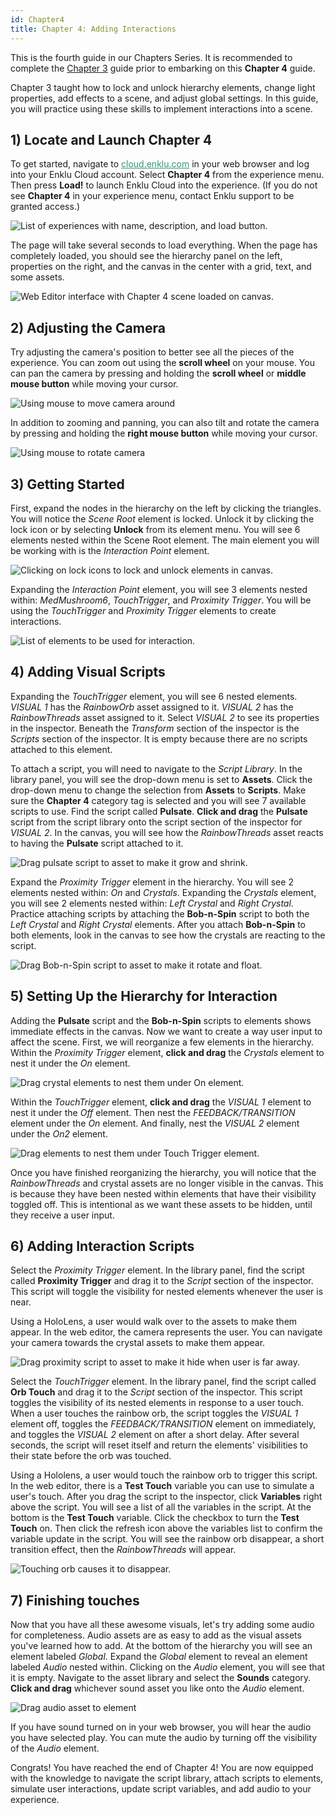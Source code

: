 ```yaml
---
id: Chapter4
title: Chapter 4: Adding Interactions
---
```


This is the fourth guide in our Chapters Series. It is recommended to complete the [Chapter 3](/docs/ChaptersSeries/Chapter3) guide prior to embarking on this **Chapter 4** guide.

Chapter 3 taught how to lock and unlock hierarchy elements, change light properties, add effects to a scene, and adjust global settings. In this guide, you will practice using these skills to implement interactions into a scene.

## 1) Locate and Launch Chapter 4

To get started, navigate to <a style="color:#35947c" href="https://cloud.enklu.com/" target="\_blank"><u>cloud.enklu.com</u></a> in your web browser and log into your Enklu Cloud account. Select **Chapter 4** from the experience menu. Then press **Load!** to launch Enklu Cloud into the experience. (If you do not see **Chapter 4** in your experience menu, contact Enklu support to be granted access.)

![List of experiences with name, description, and load button.](/img/product/Chapter4_MyExperiences.png)

The page will take several seconds to load everything. When the page has completely loaded, you should see the hierarchy panel on the left, properties on the right, and the canvas in the center with a grid, text, and some assets.

![Web Editor interface with Chapter 4 scene loaded on canvas.](/img/product/Chapter4_Main.png)

## 2) Adjusting the Camera

Try adjusting the camera's position to better see all the pieces of the experience. You can zoom out using the **scroll wheel** on your mouse. You can pan the camera by pressing and holding the **scroll wheel** or **middle mouse button** while moving your cursor.

![Using mouse to move camera around](/img/product/Chapter4_AdjustCamera.gif)

In addition to zooming and panning, you can also tilt and rotate the camera by pressing and holding the **right mouse button** while moving your cursor.

![Using mouse to rotate camera](/img/product/Chapter4_CameraRotate.gif)

## 3) Getting Started

First, expand the nodes in the hierarchy on the left by clicking the triangles. You will notice the *Scene Root* element is locked. Unlock it by clicking the lock icon or by selecting **Unlock** from its element menu. You will see 6 elements nested within the Scene Root element. The main element you will be working with is the *Interaction Point* element.

![Clicking on lock icons to lock and unlock elements in canvas.](/img/product/Chapter4_HierarchyUnlock.gif)

Expanding the *Interaction Point* element, you will see 3 elements nested within: *MedMushroom6*, *TouchTrigger*, and *Proximity Trigger*. You will be using the *TouchTrigger* and *Proximity Trigger* elements to create interactions.

![List of elements to be used for interaction.](/img/product/Chapter4_HierarchyInteractionPoint.gif)

## 4) Adding Visual Scripts

Expanding the *TouchTrigger* element, you will see 6 nested elements. *VISUAL 1* has the *RainbowOrb* asset assigned to it. *VISUAL 2* has the *RainbowThreads* asset assigned to it. Select *VISUAL 2* to see its properties in the inspector. Beneath the *Transform* section of the inspector is the *Scripts* section of the inspector. It is empty because there are no scripts attached to this element.

To attach a script, you will need to navigate to the *Script Library*. In the library panel, you will see the drop-down menu is set to **Assets**. Click the drop-down menu to change the selection from **Assets** to **Scripts**. Make sure the **Chapter 4** category tag is selected and you will see 7 available scripts to use. Find the script called **Pulsate**. **Click and drag** the **Pulsate** script from the script library onto the script section of the inspector for *VISUAL 2*. In the canvas, you will see how the *RainbowThreads* asset reacts to having the **Pulsate** script attached to it.

![Drag pulsate script to asset to make it grow and shrink.](/img/product/Chapter4_AttachPulsate.gif)

Expand the *Proximity Trigger* element in the hierarchy. You will see 2 elements nested within: *On* and *Crystals*. Expanding the *Crystals* element, you will see 2 elements nested within: *Left Crystal* and *Right Crystal*. Practice attaching scripts by attaching the **Bob-n-Spin** script to both the *Left Crystal* and *Right Crystal* elements. After you attach **Bob-n-Spin** to both elements, look in the canvas to see how the crystals are reacting to the script.

![Drag Bob-n-Spin script to asset to make it rotate and float.](/img/product/Chapter4_AttachBobnSpin.gif)

## 5) Setting Up the Hierarchy for Interaction

Adding the **Pulsate** script and the **Bob-n-Spin** scripts to elements shows immediate effects in the canvas. Now we want to create a way user input to affect the scene. First, we will reorganize a few elements in the hierarchy. Within the *Proximity Trigger* element, **click and drag** the *Crystals* element to nest it under the *On* element.

![Drag crystal elements to nest them under On element.](/img/product/Chapter4_HierarchyCrystals.gif)

Within the *TouchTrigger* element, **click and drag** the *VISUAL 1* element to nest it under the *Off* element. Then nest the *FEEDBACK/TRANSITION* element under the *On* element. And finally, nest the *VISUAL 2* element under the *On2* element.

![Drag elements to nest them under Touch Trigger element.](/img/product/Chapter4_HierarchyTouchTrigger.gif)

Once you have finished reorganizing the hierarchy, you will notice that the *RainbowThreads* and crystal assets are no longer visible in the canvas. This is because they have been nested within elements that have their visibility toggled off. This is intentional as we want these assets to be hidden, until they receive a user input.


## 6) Adding Interaction Scripts

Select the *Proximity Trigger* element. In the library panel, find the script called **Proximity Trigger** and drag it to the *Script* section of the inspector. This script will toggle the visibility for nested elements whenever the user is near.

Using a HoloLens, a user would walk over to the assets to make them appear. In the web editor, the camera represents the user. You can navigate your camera towards the crystal assets to make them appear.

![Drag proximity script to asset to make it hide when user is far away.](/img/product/Chapter4_ProximityTriggerScript.gif)


Select the *TouchTrigger* element. In the library panel, find the script called **Orb Touch** and drag it to the *Script* section of the inspector. This script toggles the visibility of its nested elements in response to a user touch. When a user touches the rainbow orb, the script toggles the *VISUAL 1* element off, toggles the *FEEDBACK/TRANSITION* element on immediately, and toggles the *VISUAL 2* element on after a short delay. After several seconds, the script will reset itself and return the elements' visibilities to their state before the orb was touched.

Using a Hololens, a user would touch the rainbow orb to trigger this script. In the web editor, there is a **Test Touch** variable you can use to simulate a user's touch. After you drag the script to the inspector, click **Variables** right above the script. You will see a list of all the variables in the script. At the bottom is the **Test Touch** variable. Click the checkbox to turn the **Test Touch** on. Then click the refresh icon above the variables list to confirm the variable update in the script. You will see the rainbow orb disappear, a short transition effect, then the *RainbowThreads* will appear.

![Touching orb causes it to disappear.](/img/product/Chapter4_OrbTouch.gif)


## 7) Finishing touches

Now that you have all these awesome visuals, let's try adding some audio for completeness. Audio assets are as easy to add as the visual assets you've learned how to add. At the bottom of the hierarchy you will see an element labeled *Global*. Expand the *Global* element to reveal an element labeled *Audio* nested within. Clicking on the *Audio* element, you will see that it is empty. Navigate to the asset library and select the **Sounds** category. **Click and drag** whichever sound asset you like onto the *Audio* element.

![Drag audio asset to element](/img/product/Chapter4_Audio.gif)


If you have sound turned on in your web browser, you will hear the audio you have selected play. You can mute the audio by turning off the visibility of the *Audio* element.

Congrats! You have reached the end of Chapter 4! You are now equipped with the knowledge to navigate the script library, attach scripts to elements, simulate user interactions, update script variables, and add audio to your experience.
